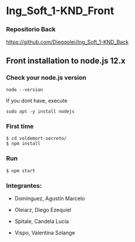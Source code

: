 # Ing_Soft_1-KND_Front
### Repositorio Back
https://github.com/Diegoolei/Ing_Soft_1-KND_Back

## Front installation to node.js 12.x

### Check your node.js version
```
node --version
```

If you dont have, execute
```
sudo apt -y install nodejs
```

### First time
```
$ cd voldemort-secreto/
$ npm install
```

### Run
```
$ npm start
```

### Integrantes:
- Domínguez, Agustín Marcelo

- Oleiarz, Diego Ezequiel

- Spitale, Candela Lucía

- Vispo, Valentina Solange
